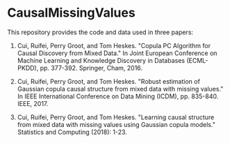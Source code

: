# CausalMissingValues

This repository provides the code and data used in three papers:

1. Cui, Ruifei, Perry Groot, and Tom Heskes. "Copula PC Algorithm for Causal Discovery from Mixed Data." In Joint European Conference on Machine Learning and Knowledge Discovery in Databases (ECML-PKDD), pp. 377-392. Springer, Cham, 2016.

2. Cui, Ruifei, Perry Groot, and Tom Heskes. "Robust estimation of Gaussian copula causal structure from mixed data with missing values." In IEEE International Conference on Data Mining (ICDM), pp. 835-840. IEEE, 2017.

3. Cui, Ruifei, Perry Groot, and Tom Heskes. "Learning causal structure from mixed data with missing values using Gaussian copula models." Statistics and Computing (2018): 1-23.
